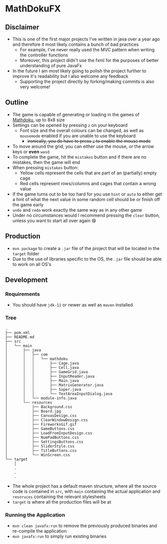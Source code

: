 # MathDokuFX

## Disclaimer

- This is one of the first major projects I've written in java over a year ago and therefore it most likely contains a bunch of bad practices
  - For example, I've never really used the MVC pattern when writing the controller functions
  - Moreover, this project didn't use the fxml for the purposes of better understanding of pure JavaFx
- In the future I am most likely going to polish the project further to improve it's readability but I also welcome any feedback
  - Supporting the project directly by forking/making commits is also very welcome!

## Outline

- The game is capable of generating or loading in the games of [Mathdoku](https://www.kenkenpuzzle.com/howto/solve#), up to 8x8 size
- Settings can be opened by pressing `z` on your keyboard
  - Font size and the overall colours can be changed, as well as `mousemode` enabled if you are unable to use the keyboard
    - ~~ironically, you do have to press `z` to enable the mouse mode~~
- To move around the grid, you can either use the mouse, or the arrow keys or **even** `wasd`
- To complete the game, hit the `mistakes` button and if there are no mistakes, then the game will end
- When pressing `mistakes` button:
  - Yellow cells represent the cells that are part of an (partially) empty cage
  - Red cells represent rows/columns and cages that contain a wrong value
- If the game turns out to be too hard for you use `hint` or `auto` to either get a hint of what the next value in some random cell should be or finish off the game early
- `undo` and `redo` work exactly the same way as in any other game
- Under no circumstances would I recommend pressing the `clear` button, unless you want to start all over again :smile:

## Production

- `mvn package` to create a `.jar` file of the project that will be located in the `target` folder
- Due to the use of libraries specific to the OS, the `.jar` file should be able to work on all OS's

## Development

### Requirements

- You should have `jdk-11` or newer as well as `maven` installed

### Tree

```
.
├── pom.xml
├── README.md
├── src
│   └── main
│       ├── java
│       │   ├── com
│       │   │   └── mathdoku
│       │   │       ├── Cage.java
│       │   │       ├── Cell.java
│       │   │       ├── GameGrid.java
│       │   │       ├── InputReader.java
│       │   │       ├── Main.java
│       │   │       ├── MatrixGenerator.java
│       │   │       ├── Super.java
│       │   │       └── TextAreaInputDialog.java
│       │   └── module-info.java
│       └── resources
│           ├── Background.css
│           ├── Board.jpg
│           ├── CanvasDesign.css
│           ├── ClearWindowDesign.css
│           ├── FireworksGif.gif
│           ├── GameButtons.css
│           ├── LoadFromInputDesign.css
│           ├── NumPadButtons.css
│           ├── SettingsButtons.css
│           ├── SliderStyle.css
│           ├── TitleButtons.css
│           └── WinScreen.css
└── target
    │
    .
    .
    .
```

- The whole project has a default maven structure, where all the source code is contained in `src`, with `main` containing the actual application and `resoruces` containing the relevant stylesheets
- `target` is where all the production files will be at

### Running the Application

- `mvn clean javafx:run` to remove the previously produced binaries and re-compile the application
- `mvn javafx:run` to simply run existing binaries
